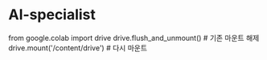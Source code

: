 # AI-specialist
from google.colab import drive
drive.flush_and_unmount()  # 기존 마운트 해제
drive.mount('/content/drive')  # 다시 마운트
